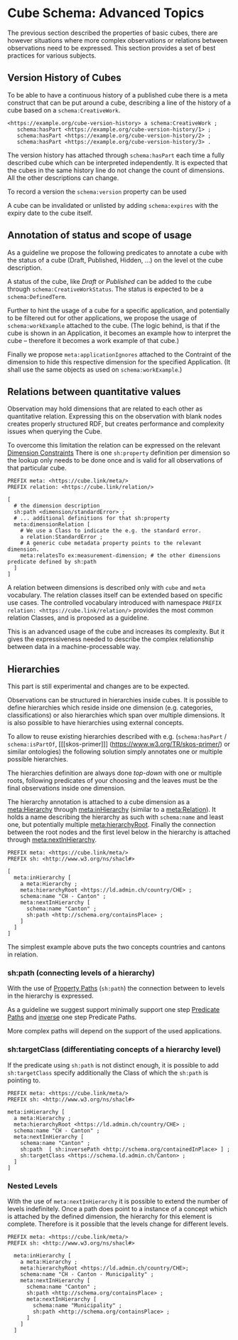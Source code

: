 # Cube Schema: Advanced Topics

The previous section described the properties of basic cubes, there are however situations where more complex observations or relations between observations need to be expressed. This section provides a set of best practices for various subjects.

## Version History of Cubes

To be able to have a continuous history of a published cube there is a meta construct that can be put around a cube, describing a line of the history of a cube based on a `schema:CreativeWork`.

<aside class='example'>

```turtle
<https://example.org/cube-version-history> a schema:CreativeWork ;
   schema:hasPart <https://example.org/cube-version-history/1> ;
   schema:hasPart <https://example.org/cube-version-history/2> ;   
   schema:hasPart <https://example.org/cube-version-history/3> .
```

</aside>

The version history has attached through `schema:hasPart` each time a fully described cube which can be interpreted independently. It is expected that the cubes in the same history line do not change the count of dimensions. All the other descriptions can change.

To record a version the `schema:version` property can be used

A cube can be invalidated or unlisted by adding `schema:expires` with the expiry date to the cube itself.

## Annotation of status and scope of usage
As a guideline we propose the following predicates to annotate a cube with the status of a cube (Draft, Published, Hidden, ...) on the level ot the cube description.
   
A status of the cube, like *Draft* or *Published* can be added to the cube through `schema:CreativeWorkStatus`. The status is expected to be a `schema:DefinedTerm`.

Further to hint the usage of a cube for a specific application, and potentially to be filtered out for other applications, we propose the usage of `schema:workExample` attached to the cube. (The logic behind, is that if the cube is shown in an Application, it becomes an example how to interpret the cube – therefore it becomes a work example of that cube.)

Finally we propose `meta:applicationIgnores` attached to the Contraint of the dimension to hide this respective dimension for the specified Application.
(It shall use the same objects as used on `schema:workExample`.)

## Relations between quantitative values


Observation may hold dimensions that are related to each other as quantitative relation. Expressing this on the observation with blank nodes creates properly structured RDF, but creates performance and complexity issues when querying the Cube.


To overcome this limitation the relation can be expressed on the relevant [Dimension Constraints](#dimensionconstraints)
There is one `sh:property` definition per dimension so the lookup only needs to be done once and is valid for all observations of that particular cube.

<aside class='example' id='relexample' title='Expressing the relation'>

```turtle
PREFIX meta: <https://cube.link/meta/>
PREFIX relation: <https://cube.link/relation/>
   
[ 
  # the dimension description
  sh:path <dimension/standardError> ;
  # ... additional definitions for that sh:property
  meta:dimensionRelation [ 
    # We use a Class to indicate the e.g. the standard error.
    a relation:StandardError ;
    # A generic cube metadata property points to the relevant dimension.
    meta:relatesTo ex:measurement-dimension; # the other dimensions predicate defined by sh:path
  ]
]
```
</aside>
   
A relation between dimensions is described only with `cube` and `meta` vocabulary. The relation classes itself can be extended based on specific use cases. 
The controlled vocabulary introduced with namespace `PREFIX relation: <https://cube.link/relation/>` provides the most common relation Classes, and is proposed as a guideline.

This is an advanced usage of the cube and increases its complexity. But it gives the expressiveness needed to describe the complex relationship between data in a machine-processable way. 

## Hierarchies

<aside class='note'>
This part is still experimental and changes are to be expected. 
</aside>

Observations can be structured in hierarchies inside cubes. It is possible to define hierarchies which reside inside one dimension (e.g. categories, classifications) or also hierarchies which span over multiple dimensions. It is also possible to have hierarchies using external concepts.

To allow to reuse existing hierarchies described with e.g. (`schema:hasPart` / `schema:isPartOf`, [[[skos-primer]]] (https://www.w3.org/TR/skos-primer/) or similar ontologies) the following solution simply annotates one or multiple possible hierarchies. 

The hierarchies definition are always done *top-down* with one or multiple roots, following predicates of your choosing and the leaves must be the final observations inside one dimension.

The hierarchy annotation is attached to a cube dimension as a [meta:Hierarchy](meta#Hierarchy) through [meta:inHierarchy](meta#inHierarchy) (similar to a [meta:Relation](meta#Relation)).
It holds a name describing the hierarchy as such with `schema:name` and least one, but potentially multiple [meta:hierarchyRoot](meta#hierarchyRoot). Finally the connection between the root nodes and the first level below in the hierarchy is attached  through [meta:nextInHierarchy](meta#nextInHierarchy).


<aside class='example'>

```turtle
PREFIX meta: <https://cube.link/meta/>
PREFIX sh: <http://www.w3.org/ns/shacl#>

[
  meta:inHierarchy [
    a meta:Hierarchy ;
    meta:hierarchyRoot <https://ld.admin.ch/country/CHE> ;
    schema:name "CH - Canton" ;
    meta:nextInHierarchy [
      schema:name "Canton" ;
      sh:path <http://schema.org/containsPlace> ;
    ]
  ]
]
```
</aside>

The simplest example above puts the two concepts countries and cantons in relation.

### sh:path (connecting levels of a hierarchy)
With the use of [Property Paths](https://www.w3.org/TR/shacl/#property-paths) (`sh:path`) the connection between to levels in the hierarchy is expressed.

As a guideline we suggest support minimally support one step [Predicate Paths](https://www.w3.org/TR/shacl/#property-path-predicate) and [inverse](https://www.w3.org/TR/shacl/#property-path-inverse) one step Predicate Paths.

More complex paths will depend on the support of the used applications.

### sh:targetClass (differentiating concepts of a hierarchy level)
If the predicate using `sh:path` is not distinct enough, it is possible to add `sh:targetClass` specify additionally the Class of which the `sh:path` is pointing to.

<aside class='example'>

```turtle
PREFIX meta: <https://cube.link/meta/>
PREFIX sh: <http://www.w3.org/ns/shacl#>

meta:inHierarchy [
  a meta:Hierarchy ;
  meta:hierarchyRoot <https://ld.admin.ch/country/CHE> ;
  schema:name "CH - Canton" ;
  meta:nextInHierarchy [
    schema:name "Canton" ;
    sh:path  [ sh:inversePath <http://schema.org/containedInPlace> ] ;
    sh:targetClass <https://schema.ld.admin.ch/Canton> ;
  ]
]
```

</aside>

### Nested Levels

With the use of `meta:nextInHierarchy` it is possible to extend the number of levels indefinitely. Once a path does point to a instance of a concept which is attached by the defined dimension, the hierarchy for this element is complete. Therefore is it possible that the levels change for different levels.

<aside class='example'>

```turtle
PREFIX meta: <https://cube.link/meta/>
PREFIX sh: <http://www.w3.org/ns/shacl#>

  meta:inHierarchy [
    a meta:Hierarchy ;
    meta:hierarchyRoot <https://ld.admin.ch/country/CHE>;
    schema:name "CH - Canton - Municipality" ;
    meta:nextInHierarchy [
      schema:name "Canton" ;
      sh:path <http://schema.org/containsPlace> ;
      meta:nextInHierarchy [
        schema:name "Municipality" ;
        sh:path <http://schema.org/containsPlace> ;
      ]
    ]
  ]

```
</aside>




